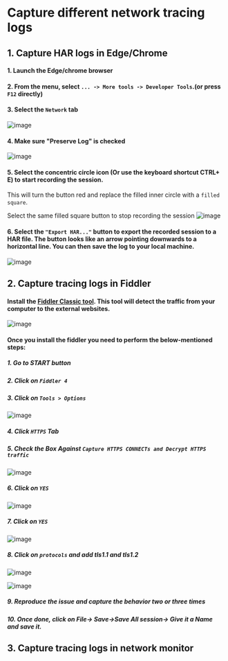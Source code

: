 # Capture different network tracing logs

## 1. Capture HAR logs in Edge/Chrome

#### 1. Launch the Edge/chrome browser
#### 2. From the menu, select `... -> More tools -> Developer Tools`.(or press `F12` directly)
#### 3. Select the `Network` tab
![image](https://user-images.githubusercontent.com/96930989/212235788-5cf820a0-a909-44e9-8a8f-e39f1c7a9df6.png)
#### 4. Make sure "Preserve Log" is checked
![image](https://user-images.githubusercontent.com/96930989/212235841-de012d95-7602-45c5-8561-e4d817fd1507.png)
#### 5. Select the concentric circle icon (Or use the keyboard shortcut CTRL+ E) to start recording the session.  

This will turn the button red and replace the filled inner circle with a `filled square`.

Select the same filled square button to stop recording the session
![image](https://user-images.githubusercontent.com/96930989/212235902-68a27a79-9ed0-4e25-855f-545190ced37e.png)

#### 6. Select the `"Export HAR..."` button to export the recorded session to a HAR file. The button looks like an arrow pointing downwards to a horizontal line. You can then save the log to your local machine.
![image](https://user-images.githubusercontent.com/96930989/212235965-a384ebf9-63a9-441a-9f64-9f83ca58c5ad.png)



## 2. Capture tracing logs in Fiddler
#### Install the [Fiddler Classic tool](http://www.telerik.com/download/fiddler). This tool will detect the traffic from your computer to the external websites.
![image](https://user-images.githubusercontent.com/96930989/227168245-119b143e-cb3a-4f1e-b333-679b1c2b7d23.png)

#### Once you install the fiddler you need to perform the below-mentioned steps:
##### 1. Go to START button
##### 2. Click on `Fiddler 4` 
##### 3. Click on `Tools > Options`
![image](https://user-images.githubusercontent.com/96930989/227168418-ea792ab4-10cd-49de-93cf-cafd47fefa3b.png)
##### 4. Click `HTTPS` Tab        
##### 5. Check the Box Against `Capture HTTPS CONNECTs and Decrypt HTTPS traffic`
![image](https://user-images.githubusercontent.com/96930989/227168518-b7ccd9e7-a969-46b9-a696-d94a32b1dc4e.png)

##### 6. Click on `YES`
![image](https://user-images.githubusercontent.com/96930989/227168593-04f7fee2-562b-471e-9216-17c62915828f.png)

##### 7. Click on `YES`   
![image](https://user-images.githubusercontent.com/96930989/227168640-8fc2d7fb-9825-4706-901b-2f4b21dab3b0.png)

##### 8. Click on `protocols` and add tls1.1 and tls1.2
![image](https://user-images.githubusercontent.com/96930989/227168699-3786939b-8168-47e0-9389-c0bd3cd39962.png)

![image](https://user-images.githubusercontent.com/96930989/227168717-e3d0886c-4269-4358-b943-7b067bf6c15b.png)

##### 9. Reproduce the issue and capture the behavior two or three times
##### 10. Once done, click on File-> Save->Save All session-> Give it a Name and save it.

## 3. Capture tracing logs in network monitor
